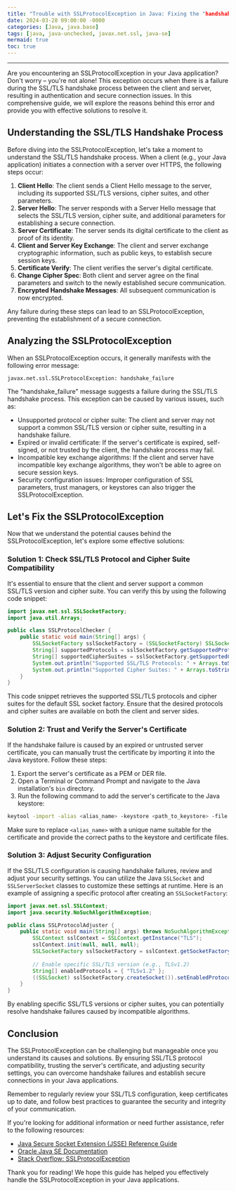 ```yaml
---
title: "Trouble with SSLProtocolException in Java: Fixing the "handshake_failure" Error"
date: 2024-03-28 09:00:00 -0000
categories: [Java, java.base]
tags: [java, java-unchecked, javax.net.ssl, java-se]
mermaid: true
toc: true
---
```



---

Are you encountering an SSLProtocolException in your Java application? Don't worry – you're not alone! This exception occurs when there is a failure during the SSL/TLS handshake process between the client and server, resulting in authentication and secure connection issues. In this comprehensive guide, we will explore the reasons behind this error and provide you with effective solutions to resolve it.

## Understanding the SSL/TLS Handshake Process

Before diving into the SSLProtocolException, let's take a moment to understand the SSL/TLS handshake process. When a client (e.g., your Java application) initiates a connection with a server over HTTPS, the following steps occur:

1. **Client Hello**: The client sends a Client Hello message to the server, including its supported SSL/TLS versions, cipher suites, and other parameters.
2. **Server Hello**: The server responds with a Server Hello message that selects the SSL/TLS version, cipher suite, and additional parameters for establishing a secure connection.
3. **Server Certificate**: The server sends its digital certificate to the client as proof of its identity.
4. **Client and Server Key Exchange**: The client and server exchange cryptographic information, such as public keys, to establish secure session keys.
5. **Certificate Verify**: The client verifies the server's digital certificate.
6. **Change Cipher Spec**: Both client and server agree on the final parameters and switch to the newly established secure communication.
7. **Encrypted Handshake Messages**: All subsequent communication is now encrypted.

Any failure during these steps can lead to an SSLProtocolException, preventing the establishment of a secure connection.

## Analyzing the SSLProtocolException

When an SSLProtocolException occurs, it generally manifests with the following error message:

```
javax.net.ssl.SSLProtocolException: handshake_failure
```

The "handshake_failure" message suggests a failure during the SSL/TLS handshake process. This exception can be caused by various issues, such as:

- Unsupported protocol or cipher suite: The client and server may not support a common SSL/TLS version or cipher suite, resulting in a handshake failure.
- Expired or invalid certificate: If the server's certificate is expired, self-signed, or not trusted by the client, the handshake process may fail.
- Incompatible key exchange algorithms: If the client and server have incompatible key exchange algorithms, they won't be able to agree on secure session keys.
- Security configuration issues: Improper configuration of SSL parameters, trust managers, or keystores can also trigger the SSLProtocolException.

## Let's Fix the SSLProtocolException

Now that we understand the potential causes behind the SSLProtocolException, let's explore some effective solutions:

### Solution 1: Check SSL/TLS Protocol and Cipher Suite Compatibility

It's essential to ensure that the client and server support a common SSL/TLS version and cipher suite. You can verify this by using the following code snippet:

```java
import javax.net.ssl.SSLSocketFactory;
import java.util.Arrays;

public class SSLProtocolChecker {
    public static void main(String[] args) {
        SSLSocketFactory sslSocketFactory = (SSLSocketFactory) SSLSocketFactory.getDefault();
        String[] supportedProtocols = sslSocketFactory.getSupportedProtocols();
        String[] supportedCipherSuites = sslSocketFactory.getSupportedCipherSuites();
        System.out.println("Supported SSL/TLS Protocols: " + Arrays.toString(supportedProtocols));
        System.out.println("Supported Cipher Suites: " + Arrays.toString(supportedCipherSuites));
    }
}
```

This code snippet retrieves the supported SSL/TLS protocols and cipher suites for the default SSL socket factory. Ensure that the desired protocols and cipher suites are available on both the client and server sides.

### Solution 2: Trust and Verify the Server's Certificate

If the handshake failure is caused by an expired or untrusted server certificate, you can manually trust the certificate by importing it into the Java keystore. Follow these steps:

1. Export the server's certificate as a PEM or DER file.
2. Open a Terminal or Command Prompt and navigate to the Java installation's `bin` directory.
3. Run the following command to add the server's certificate to the Java keystore:

```bash
keytool -import -alias <alias_name> -keystore <path_to_keystore> -file <path_to_certificate>
```

Make sure to replace `<alias_name>` with a unique name suitable for the certificate and provide the correct paths to the keystore and certificate files.

### Solution 3: Adjust Security Configuration

If the SSL/TLS configuration is causing handshake failures, review and adjust your security settings. You can utilize the Java `SSLSocket` and `SSLServerSocket` classes to customize these settings at runtime. Here is an example of assigning a specific protocol after creating an `SSLSocketFactory`:

```java
import javax.net.ssl.SSLContext;
import java.security.NoSuchAlgorithmException;

public class SSLProtocolAdjuster {
    public static void main(String[] args) throws NoSuchAlgorithmException {
        SSLContext sslContext = SSLContext.getInstance("TLS");
        sslContext.init(null, null, null);
        SSLSocketFactory sslSocketFactory = sslContext.getSocketFactory();
        
        // Enable specific SSL/TLS version (e.g., TLSv1.2)
        String[] enabledProtocols = { "TLSv1.2" };
        ((SSLSocket) sslSocketFactory.createSocket()).setEnabledProtocols(enabledProtocols);
    }
}
```

By enabling specific SSL/TLS versions or cipher suites, you can potentially resolve handshake failures caused by incompatible algorithms.

## Conclusion

The SSLProtocolException can be challenging but manageable once you understand its causes and solutions. By ensuring SSL/TLS protocol compatibility, trusting the server's certificate, and adjusting security settings, you can overcome handshake failures and establish secure connections in your Java applications.

Remember to regularly review your SSL/TLS configuration, keep certificates up to date, and follow best practices to guarantee the security and integrity of your communication.

If you're looking for additional information or need further assistance, refer to the following resources:

- [Java Secure Socket Extension (JSSE) Reference Guide](https://docs.oracle.com/en/java/javase/11/security/java-secure-socket-extension-jsse-reference-guide.html)
- [Oracle Java SE Documentation](https://docs.oracle.com/en/java/javase/index.html)
- [Stack Overflow: SSLProtocolException](https://stackoverflow.com/questions/tagged/sslprotocolexception)

Thank you for reading! We hope this guide has helped you effectively handle the SSLProtocolException in your Java applications.